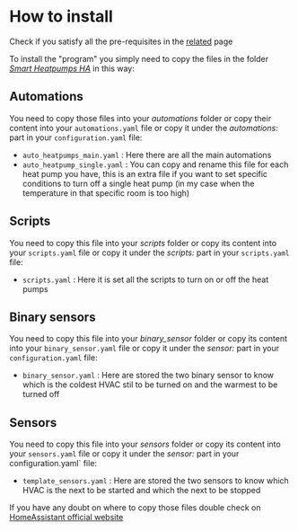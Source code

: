 # How to install
Check if you satisfy all the pre-requisites in the [related](https://github.com/ilpiccoli/smart-heatpumps-ha/blob/main/pre-requisites.md) page

To install the "program" you simply need to copy the files in the folder [*Smart Heatpumps HA*](https://github.com/ilpiccoli/smart-heatpumps-ha/tree/main/Smart%20Heatpumps%20HA) in this way:

## Automations
You need to copy those files into your *automations* folder or copy their content into your `automations.yaml` file or copy it under the *automations:* part in your `configuration.yaml` file:
- `auto_heatpumps_main.yaml` : Here there are all the main automations
- `auto_heatpump_single.yaml` : You can copy and rename this file for each heat pump you have, this is an extra file if you want to set specific conditions to turn off a single heat pump (in my case when the temperature in that specific room is too high)

## Scripts
You need to copy this file into your *scripts* folder or copy its content into your `scripts.yaml` file or copy it under the *scripts:* part in your `scripts.yaml` file:
- `scripts.yaml` : Here it is set all the scripts to turn on or off the heat pumps

## Binary sensors
You need to copy this file into your *binary_sensor* folder or copy its content into your `binary_sensor.yaml` file or copy it under the *sensor:* part in your `configuration.yaml` file:
- `binary_sensor.yaml` : Here are stored the two binary sensor to know which is the coldest HVAC stil to be turned on and the warmest to be turned off

## Sensors
You need to copy this file into your *sensors* folder or copy its content into your `sensors.yaml` file or copy it under the *sensor:* part in your configuration.yaml` file:
- `template_sensors.yaml` : Here are stored the two sensors to know which HVAC is the next to be started and which the next to be stopped

If you have any doubt on where to copy those files double check on [HomeAssistant official website](https://www.home-assistant.io)
